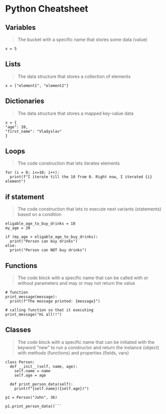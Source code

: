 # Python Cheatsheet


## Variables
> The bucket with a specific name that stores some data (value)
```
x = 5
```

## Lists
> The data structure that stores a collection of elements
```
x = ["element1", "element2"]
```

## Dictionaries
> The data structure that stores a mapped key-value data
```
x = {
"age": 20,
"first_name": "Vladyslav"
}
```

## Loops
> The code construction that lets iterates elements
```
for (i = 0; i<=10; i++):
  print(f"I iterate till the 10 from 0. Right now, I iterated {i} element")
```

## if statement
> The code construction that lets to execute next variants (statements) based on a condition
```
eligable_age_to_buy_drinks = 18
my_age = 20

if (my_age > eligable_age_to_buy_drinks):
  print("Person can buy drinks")
else:
  print("Person can NOT buy drinks")
```

## Functions
> The code block with a specific name that can be called with or without parameters and may or may not return the value
```
# function
print_message(message):
  print(f"The message printed: {message}")

# calling function so that it executing
print_message("Hi all!!")
```

## Classes
> The code block with a specific name that can be initiated with the keyword "new" to run a constructor and return the instance (object) with methods (functions) and properties (fields, vars)
```
class Person:
  def __init__(self, name, age):
    self.name = name
    self.age = age

  def print_person_data(self):
    print(f"{self.name}({self.age})")

p1 = Person("John", 36)

p1.print_person_data()```
